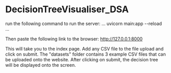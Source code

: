 # DecisionTreeVisualiser_DSA

run the following command to run the server: 
...
uvicorn main:app --reload
...

Then paste the following link to the browser:
http://127.0.0.1:8000

This will take you to the index page. 
Add any CSV file to the file upload and click on submit. 
The "datasets" folder contains 3 example CSV files that can be uploaded onto the website.
After clicking on submit, the decision tree will be displayed onto the screen.
